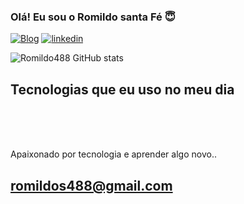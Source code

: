 ### Olá! Eu sou o Romildo santa Fé 😇

[![Blog](https://img.shields.io/website?label=Romildo488.com&style=for-the-badge&url=https://Romildo488.com/)](httpss://Romildo488.com)
[![linkedin](https://img.shields.io/website?label=Romildo488.com&style=for-the-badge&url=https://Romildo488.com/)](httpss://www.linkedin.com/in/romildo-silva-b79938109)


![Romildo488 GitHub stats](https://github-readme-stats.vercel.app/api?username=Romildo488&show_icons=true&theme=dracula&locale=pt-br)

 ## Tecnologias que eu uso no meu dia 

 <div style="display: inline_block"><br/>
    <img align="center"alt=""html" src="https://img.shields.io/badge/HTML-239120?style=for-the-badge&logo=html5&logoColor=white" />
    <img align="center"alt=""html" src="https://img.shields.io/badge/JavaScript-F7DF1E?style=for-the-badge&logo=javascript&logoColor=black" />
    <img align="center"alt=""html" src="https://img.shields.io/badge/.NET-5C2D91?style=for-the-badge&logo=.net&logoColor=white" />
    <img align="center"alt=""html" src="https://img.shields.io/badge/CSS-239120?&style=for-the-badge&logo=css3&logoColor=white" />

 </div><br>


 Apaixonado por tecnologia e aprender algo novo..

 ## romildos488@gmail.com

